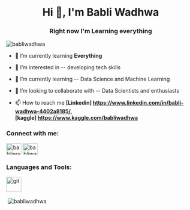 <h1 align="center">Hi 👋, I'm Babli Wadhwa</h1>
<h3 align="center">Right now I'm Learning everything</h3>

<p align="left"> <img src="https://komarev.com/ghpvc/?username=babliwadhwa&label=Profile%20views&color=0e75b6&style=flat" alt="babliwadhwa" /> </p>

- 🌱 I’m currently learning **Everything**

- 👀 I’m interested in -- developing tech skills

- 🌱 I’m currently learning -- Data Science and Machine Learning

- 💞️ I’m looking to collaborate with -- Data Scientists and enthusiasts

- 📫 How to reach me **[Linkedin] https://www.linkedin.com/in/babli-wadhwa-4402a8185/,    
                       [kaggle] https://www.kaggle.com/babliwadhwa**

<h3 align="left">Connect with me:</h3>
<p align="left">
<a href="https://linkedin.com/in/babliwadhwa" target="blank"><img align="center" src="https://raw.githubusercontent.com/rahuldkjain/github-profile-readme-generator/master/src/images/icons/Social/linked-in-alt.svg" alt="babliwadhwa" height="30" width="40" /></a>
<a href="https://kaggle.com/babliwadhwa" target="blank"><img align="center" src="https://raw.githubusercontent.com/rahuldkjain/github-profile-readme-generator/master/src/images/icons/Social/kaggle.svg" alt="babliwadhwa" height="30" width="40" /></a>
</p>

<h3 align="left">Languages and Tools:</h3>
<p align="left"> <a href="https://git-scm.com/" target="_blank" rel="noreferrer"> <img src="https://www.vectorlogo.zone/logos/git-scm/git-scm-icon.svg" alt="git" width="40" height="40"/> </a> </p>

<p>&nbsp;<img align="center" src="https://github-readme-stats.vercel.app/api?username=babliwadhwa&show_icons=true&locale=en" alt="babliwadhwa" /></p>
